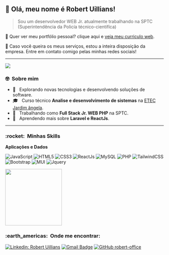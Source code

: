 ## 💜 Olá, meu nome é <strong>Robert Uillians!</strong>

> Sou um desenvolvedor WEB Jr. atualmente trabalhando na SPTC (Superintendência da Policía técnico-cientifíca)

🔭 Quer ver meu portfólio pessoal? clique aqui e [veja meu curriculo web](https://robert-curriculo.netlify.app/).

💬 Caso você queira os meus serviços, estou a inteira disposição da empresa. Entre em contato comigo pelas minhas redes sociais!

----

![](https://komarev.com/ghpvc/?username=robert-office&color=006bed)

<h3> 🤓 &nbsp;Sobre mim </h3>

- 🤔 &nbsp; Explorando novas tecnologias e desenvolvendo soluções de software.
- 🎓 &nbsp; Curso técnico **Analise e desenvolvimento de sistemas** na <a href="https://etecjardimangela.com.br/">ETEC Jardim ângela</a>.
- 💼 &nbsp; Trabalhando como **Full Stack Jr. WEB PHP** na SPTC.
- 🤖 &nbsp; Aprendendo mais sobre **Laravel e ReactJs**.

----

<h3> :rocket: &nbsp;Minhas Skills </h3>

**Aplicações e Dados**

  ![JavaScript](https://img.shields.io/badge/JavaScript-F7DF1E?style=for-the-badge&logo=javascript&logoColor=black)
  ![HTML5](https://img.shields.io/badge/HTML5-E34F26?style=for-the-badge&logo=html5&logoColor=white)
  ![CSS3](https://img.shields.io/badge/CSS3-1572B6?style=for-the-badge&logo=css3&logoColor=white)
  ![ReactJs](https://img.shields.io/badge/React-20232A?style=for-the-badge&logo=react&logoColor=61DAFB)
  ![MySQL](https://img.shields.io/badge/MySQL-00000F?style=for-the-badge&logo=mysql&logoColor=white)
  ![PHP](https://img.shields.io/badge/PHP-777BB4?style=for-the-badge&logo=php&logoColor=white)
  ![TailwindCSS](https://img.shields.io/badge/Tailwind_CSS-38B2AC?style=for-the-badge&logo=tailwind-css&logoColor=white)
  ![Bootstrap](https://img.shields.io/badge/Bootstrap-563D7C?style=for-the-badge&logo=bootstrap&logoColor=white)
  ![MUI](https://img.shields.io/badge/Material--UI-0081CB?style=for-the-badge&logo=material-ui&logoColor=white)
  ![Jquery](https://img.shields.io/badge/jQuery-0769AD?style=for-the-badge&logo=jquery&logoColor=white)

<a href="https://github.com/robert-office">
  <img height="180em" src="https://github-readme-stats.vercel.app/api?username=robert-office&theme=dracula&show_icons=true" />
</a>

<br/>

<h3> :earth_americas: &nbsp;Onde me encontrar: </h3> 

[![Linkedin: Robert Uillians](https://img.shields.io/badge/-Robert&Uillians-blue?style=flat-square&logo=Linkedin&logoColor=white&link=https://www.linkedin.com/in/robert-uillians-001660195/)](https://www.linkedin.com/in/robert-uillians-001660195/)
[![Gmail Badge](https://img.shields.io/badge/-robertuillianstrabalho@gmail.com-006bed?style=flat-square&logo=Gmail&logoColor=white&link=mailto:SEU-EMAIL)](mailto:robertuillianstrabalho@gmail.com)
[![GitHub robert-office]( https://img.shields.io/github/followers/robert-office?label=follow&style=social)](https://github.com/robert-office)
